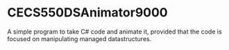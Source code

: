 # CECS550DSAnimator9000
A simple program to take C# code and animate it, provided that the code is focused on manipulating managed datastructures.
